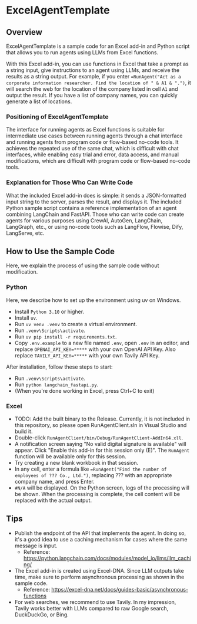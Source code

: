 # ExcelAgentTemplate

## Overview

ExcelAgentTemplate is a sample code for an Excel add-in and Python script that allows you to run agents using LLMs from Excel functions.

With this Excel add-in, you can use functions in Excel that take a prompt as a string input, give instructions to an agent using LLMs, and receive the results as a string output. For example, if you enter `=RunAgent("Act as a corporate information researcher. Find the location of " & A1 & ".")`, it will search the web for the location of the company listed in cell `A1` and output the result. If you have a list of company names, you can quickly generate a list of locations.

### Positioning of ExcelAgentTemplate

The interface for running agents as Excel functions is suitable for intermediate use cases between running agents through a chat interface and running agents from program code or flow-based no-code tools. It achieves the repeated use of the same chat, which is difficult with chat interfaces, while enabling easy trial and error, data access, and manual modifications, which are difficult with program code or flow-based no-code tools.

### Explanation for Those Who Can Write Code

What the included Excel add-in does is simple: it sends a JSON-formatted input string to the server, parses the result, and displays it. The included Python sample script contains a reference implementation of an agent combining LangChain and FastAPI. Those who can write code can create agents for various purposes using CrewAI, AutoGen, LangChain, LangGraph, etc., or using no-code tools such as LangFlow, Flowise, Dify, LangServe, etc.

## How to Use the Sample Code

Here, we explain the process of using the sample code without modification.

### Python

Here, we describe how to set up the environment using uv on Windows.

- Install `Python 3.10` or higher.
- Install `uv`.
- Run `uv venv .venv` to create a virtual environment.
- Run `.venv\Scripts\activate`.
- Run `uv pip install -r requirements.txt`.
- Copy `.env.example` to a new file named `.env`, open `.env` in an editor, and replace `OPENAI_API_KEY=*****` with your own OpenAI API Key. Also replace `TAVILY_API_KEY=*****` with your own Tavily API Key.

After installation, follow these steps to start:

- Run `.venv\Scripts\activate`.
- Run `python langchain_fastapi.py`.
- (When you're done working in Excel, press Ctrl+C to exit)

### Excel

- TODO: Add the built binary to the Release. Currently, it is not included in this repository, so please open RunAgentClient.sln in Visual Studio and build it.
- Double-click `RunAgentClient/bin/Debug/RunAgentClient-AddIn64.xll`.
- A notification screen saying "No valid digital signature is available" will appear. Click "Enable this add-in for this session only (E)". The `RunAgent` function will be available only for this session.
- Try creating a new blank workbook in that session.
- In any cell, enter a formula like `=RunAgent("Find the number of employees of ??? Co., Ltd.")`, replacing ??? with an appropriate company name, and press Enter.
- `#N/A` will be displayed. On the Python screen, logs of the processing will be shown. When the processing is complete, the cell content will be replaced with the actual output.

## Tips

- Publish the endpoint of the API that implements the agent. In doing so, it's a good idea to use a caching mechanism for cases where the same message is input.
	- Reference: https://python.langchain.com/docs/modules/model_io/llms/llm_caching/
- The Excel add-in is created using Excel-DNA. Since LLM outputs take time, make sure to perform asynchronous processing as shown in the sample code.
	- Reference: https://excel-dna.net/docs/guides-basic/asynchronous-functions
- For web searches, we recommend to use Tavily. In my impression, Tavily works better with LLMs compared to raw Google search, DuckDuckGo, or Bing.
